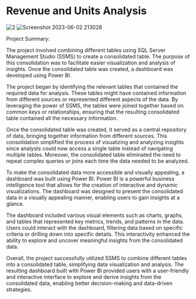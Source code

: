 # Revenue and Units Analysis

![2](https://github.com/YashSDholam/SQL-Power-BI-End-to-End-Project/assets/55828491/e8e25be8-774d-4113-9429-ade08c324d57)
![Screenshot 2023-06-02 213028](https://github.com/YashSDholam/SQL-Power-BI-End-to-End-Project/assets/55828491/04ff5139-1c2d-4805-b80c-96976e2472d2)


Project Summary:

The project involved combining different tables using SQL Server Management Studio (SSMS) to create a consolidated table. The purpose of this consolidation was to facilitate easier visualization and analysis of insights. Once the consolidated table was created, a dashboard was developed using Power BI.

The project began by identifying the relevant tables that contained the required data for analysis. These tables might have contained information from different sources or represented different aspects of the data. By leveraging the power of SSMS, the tables were joined together based on common keys or relationships, ensuring that the resulting consolidated table contained all the necessary information.

Once the consolidated table was created, it served as a central repository of data, bringing together information from different sources. This consolidation simplified the process of visualizing and analyzing insights since analysts could now access a single table instead of navigating multiple tables. Moreover, the consolidated table eliminated the need to repeat complex queries or joins each time the data needed to be analyzed.

To make the consolidated data more accessible and visually appealing, a dashboard was built using Power BI. Power BI is a powerful business intelligence tool that allows for the creation of interactive and dynamic visualizations. The dashboard was designed to present the consolidated data in a visually appealing manner, enabling users to gain insights at a glance.

The dashboard included various visual elements such as charts, graphs, and tables that represented key metrics, trends, and patterns in the data. Users could interact with the dashboard, filtering data based on specific criteria or drilling down into specific details. This interactivity enhanced the ability to explore and uncover meaningful insights from the consolidated data.

Overall, the project successfully utilized SSMS to combine different tables into a consolidated table, simplifying data visualization and analysis. The resulting dashboard built with Power BI provided users with a user-friendly and interactive interface to explore and derive insights from the consolidated data, enabling better decision-making and data-driven strategies.
